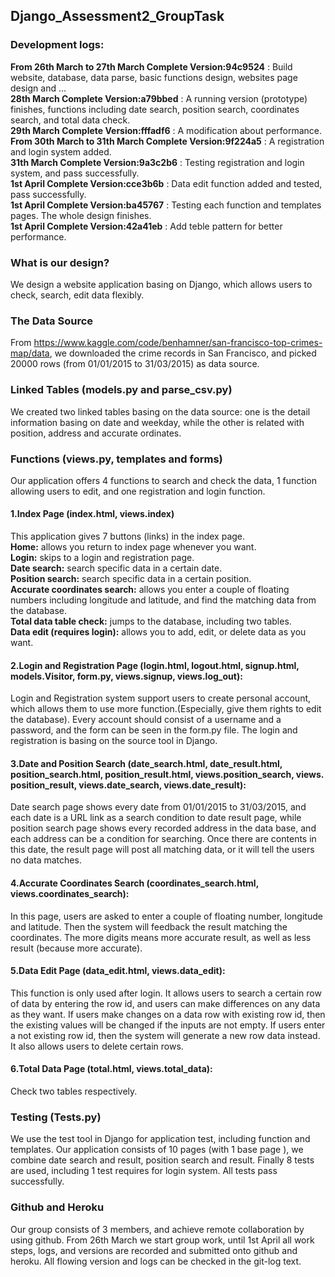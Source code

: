 ## Django_Assessment2_GroupTask

### Development logs:  
**From 26th March to 27th March Complete Version:94c9524** : Build website, database, data parse, basic functions design, websites page design and ...  
**28th March Complete Version:a79bbed** : A running version (prototype) finishes, functions including date search, position search, coordinates search, and total data check.  
**29th March Complete Version:fffadf6** : A modification about performance.  
**From 30th March to 31th March Complete Version:9f224a5** : A registration and login system added.   
**31th March Complete Version:9a3c2b6** : Testing registration and login system, and pass successfully.  
**1st April Complete Version:cce3b6b** : Data edit function added and tested, pass successfully.  
**1st April Complete Version:ba45767** : Testing each function and templates pages. The whole design finishes.  
**1st April Complete Version:42a41eb** : Add teble pattern for better performance.  

### What is our design?  
We design a website application basing on Django, which allows users to check, search, edit data flexibly.  
### The Data Source  
From https://www.kaggle.com/code/benhamner/san-francisco-top-crimes-map/data, we downloaded the crime records in San Francisco, and picked 20000 rows (from 01/01/2015 to 31/03/2015) as data source.  
### Linked Tables (models.py and parse_csv.py)  
We created two linked tables basing on the data source: one is the detail information basing on date and weekday, while the other is related with position, address and accurate ordinates.  
### Functions (views.py, templates and forms)  
Our application offers 4 functions to search and check the data, 1 function allowing users to edit, and one registration and login function.  
#### 1.Index Page (index.html, views.index)  
This application gives 7 buttons (links) in the index page.   
**Home:** allows you return to index page whenever you want.  
**Login:** skips to a login and registration page.  
**Date search:** search specific data in a certain date.  
**Position search:** search specific data in a certain position.  
**Accurate coordinates search:** allows you enter a couple of floating numbers including longitude and latitude, and find the matching data from the database.  
**Total data table check:** jumps to the database, including two tables.  
**Data edit (requires login):** allows you to add, edit, or delete data as you want.  
#### 2.Login and Registration Page (login.html, logout.html, signup.html, models.Visitor, form.py, views.signup, views.log_out):  
Login and Registration system support users to create personal account, which allows them to use more function.(Especially, give them rights to edit the database). Every account should consist of a username and a password, and the form can be seen in the form.py file. The login and registration is basing on the source tool in Django.  
#### 3.Date and Position Search (date_search.html, date_result.html, position_search.html, position_result.html, views.position_search, views. position_result, views.date_search, views.date_result):  
Date search page shows every date from 01/01/2015 to 31/03/2015, and each date is a URL link as a search condition to date result page, while position search page shows every recorded address in the data base, and each address can be a condition for searching. Once there are contents in this date, the result page will post all matching data, or it will tell the users no data matches.  
#### 4.Accurate Coordinates Search (coordinates_search.html, views.coordinates_search):  
In this page, users are asked to enter a couple of floating number, longitude and latitude. Then the system will feedback the result matching the coordinates. The more digits means more accurate result, as well as less result (because more accurate).  
#### 5.Data Edit Page (data_edit.html, views.data_edit):  
This function is only used after login. It allows users to search a certain row of data by entering the row id, and users can make differences on any data as they want. If users make changes on a data row with existing row id, then the existing values will be changed if the inputs are not empty. If users enter a not existing row id, then the system will generate a new row data instead. It also allows users to delete certain rows.  
#### 6.Total Data Page (total.html, views.total_data):  
Check two tables respectively.  
### Testing (Tests.py)  
We use the test tool in Django for application test, including function and templates. Our application consists of 10 pages (with 1 base page ), we combine date search and result, position search and result. Finally 8 tests are used, including 1 test requires for login system. All tests pass successfully.  
### Github and Heroku  
Our group consists of 3 members, and achieve remote collaboration by using github. From 26th March we start group work, until 1st April all work steps, logs, and versions are recorded and submitted onto github and heroku. All flowing version and logs can be checked in the git-log text.  
